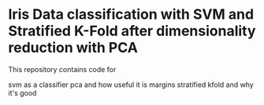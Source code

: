 # Iris Data classification with SVM and Stratified K-Fold after dimensionality reduction with PCA
This repository contains code for

svm as a classifier
pca and how useful it is
margins
stratified kfold and why it's good